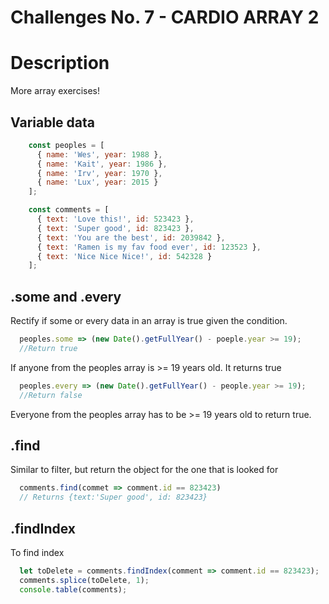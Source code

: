# Challenges No. 7 - CARDIO ARRAY 2

# Description 
More array exercises! 

## Variable data
```javascript
    const peoples = [
      { name: 'Wes', year: 1988 },
      { name: 'Kait', year: 1986 },
      { name: 'Irv', year: 1970 },
      { name: 'Lux', year: 2015 }
    ];

    const comments = [
      { text: 'Love this!', id: 523423 },
      { text: 'Super good', id: 823423 },
      { text: 'You are the best', id: 2039842 },
      { text: 'Ramen is my fav food ever', id: 123523 },
      { text: 'Nice Nice Nice!', id: 542328 }
    ];
```

## .some and .every
Rectify if some or every data in an array is true given the condition.
```javascript
  peoples.some => (new Date().getFullYear() - poeple.year >= 19);
  //Return true
```

If anyone from the peoples array is >= 19 years old. It returns true

```javascript
  peoples.every => (new Date().getFullYear() - people.year >= 19);
  //Return false
```

Everyone from the peoples array has to be >= 19 years old to return true. 

## .find
Similar to filter, but return the object for the one that is looked for
```javascript
  comments.find(commet => comment.id == 823423)
  // Returns {text:'Super good', id: 823423}
```

## .findIndex
To find index
```javascript
  let toDelete = comments.findIndex(comment => comment.id == 823423);
  comments.splice(toDelete, 1);
  console.table(comments);
```



